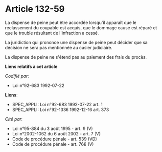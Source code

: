 # Article 132-59

La dispense de peine peut être accordée lorsqu'il apparaît que le reclassement du coupable est acquis, que le dommage causé
est réparé et que le trouble résultant de l'infraction a cessé.

La juridiction qui prononce une dispense de peine peut décider que sa décision ne sera pas mentionnée au casier judiciaire.

La dispense de peine ne s'étend pas au paiement des frais du procès.

**Liens relatifs à cet article**

_Codifié par_:

  - Loi n°92-683 1992-07-22

**Liens**:

  - SPEC_APPLI: Loi n°92-683 1992-07-22 art. 1
  - SPEC_APPLI: Loi n°92-1336 1992-12-16 art. 373

_Cité par_:

  - Loi n°95-884 du 3 août 1995 - art. 9 (V)
  - Loi n°2002-1062 du 6 août 2002 - art. 7 (V)
  - Code de procédure pénale - art. 539 (VD)
  - Code de procédure pénale - art. 768 (V)
